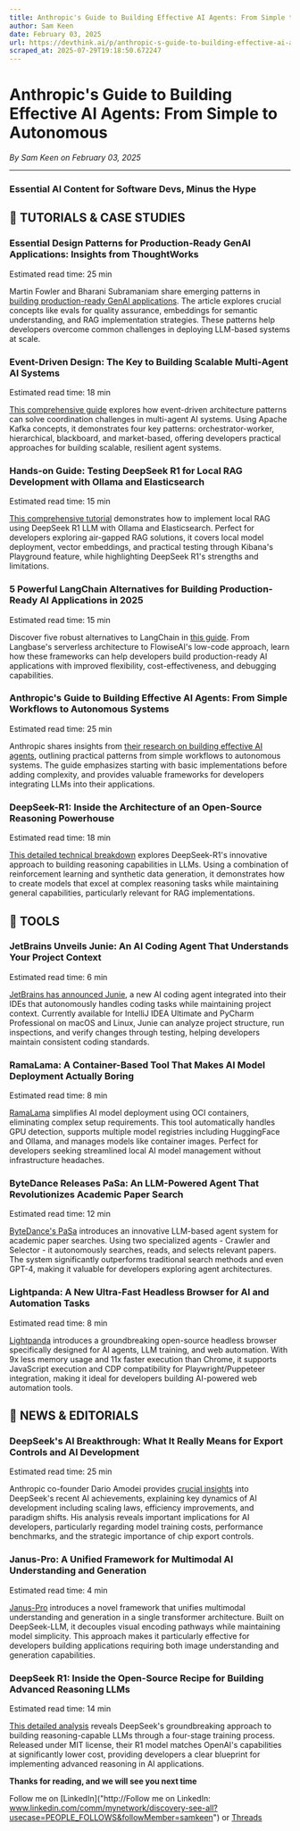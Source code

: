 ```yaml
---
title: Anthropic's Guide to Building Effective AI Agents: From Simple to Autonomous
author: Sam Keen
date: February 03, 2025
url: https://devthink.ai/p/anthropic-s-guide-to-building-effective-ai-agents-from-simple-to-autonomous
scraped_at: 2025-07-29T19:18:50.672247
---
```


# Anthropic's Guide to Building Effective AI Agents: From Simple to Autonomous

*By Sam Keen on February 03, 2025*

---

### **Essential AI Content for Software Devs,** **Minus the Hype**



## 📖 **TUTORIALS & CASE STUDIES**

### **Essential Design Patterns for Production-Ready GenAI Applications: Insights from ThoughtWorks**

Estimated read time: 25 min



Martin Fowler and Bharani Subramaniam share emerging patterns in [building production-ready GenAI applications]("https://martinfowler.com/articles/gen-ai-patterns/"). The article explores crucial concepts like evals for quality assurance, embeddings for semantic understanding, and RAG implementation strategies. These patterns help developers overcome common challenges in deploying LLM-based systems at scale.

### **Event-Driven Design: The Key to Building Scalable Multi-Agent AI Systems**

Estimated read time: 18 min



[This comprehensive guide]("https://www.infoworld.com/article/3808083/a-distributed-state-of-mind-event-driven-multi-agent-systems.html/amp/") explores how event-driven architecture patterns can solve coordination challenges in multi-agent AI systems. Using Apache Kafka concepts, it demonstrates four key patterns: orchestrator-worker, hierarchical, blackboard, and market-based, offering developers practical approaches for building scalable, resilient agent systems.

### **Hands-on Guide: Testing DeepSeek R1 for Local RAG Development with Ollama and Elasticsearch**

Estimated read time: 15 min



[This comprehensive tutorial]("https://www.elastic.co/search-labs/blog/deepseek-rag-ollama-playground") demonstrates how to implement local RAG using DeepSeek R1 LLM with Ollama and Elasticsearch. Perfect for developers exploring air-gapped RAG solutions, it covers local model deployment, vector embeddings, and practical testing through Kibana's Playground feature, while highlighting DeepSeek R1's strengths and limitations.

### **5 Powerful LangChain Alternatives for Building Production-Ready AI Applications in 2025**

Estimated read time: 15 min



Discover five robust alternatives to LangChain in [this guide]("https://www.freecodecamp.org/news/langchain-alternatives-for-building-ai-and-agentic-workflows/"). From Langbase's serverless architecture to FlowiseAI's low-code approach, learn how these frameworks can help developers build production-ready AI applications with improved flexibility, cost-effectiveness, and debugging capabilities.

### **Anthropic's Guide to Building Effective AI Agents: From Simple Workflows to Autonomous Systems**

Estimated read time: 25 min



Anthropic shares insights from [their research on building effective AI agents]("https://www.anthropic.com/research/building-effective-agents"), outlining practical patterns from simple workflows to autonomous systems. The guide emphasizes starting with basic implementations before adding complexity, and provides valuable frameworks for developers integrating LLMs into their applications.

### **DeepSeek-R1: Inside the Architecture of an Open-Source Reasoning Powerhouse**

Estimated read time: 18 min



[This detailed technical breakdown]("https://newsletter.languagemodels.co/p/the-illustrated-deepseek-r1") explores DeepSeek-R1's innovative approach to building reasoning capabilities in LLMs. Using a combination of reinforcement learning and synthetic data generation, it demonstrates how to create models that excel at complex reasoning tasks while maintaining general capabilities, particularly relevant for RAG implementations.

##

## 🧰 **TOOLS**

### **JetBrains Unveils Junie: An AI Coding Agent That Understands Your Project Context**

Estimated read time: 6 min



[JetBrains has announced Junie]("https://www.jetbrains.com/junie"), a new AI coding agent integrated into their IDEs that autonomously handles coding tasks while maintaining project context. Currently available for IntelliJ IDEA Ultimate and PyCharm Professional on macOS and Linux, Junie can analyze project structure, run inspections, and verify changes through testing, helping developers maintain consistent coding standards.

### **RamaLama: A Container-Based Tool That Makes AI Model Deployment Actually Boring**

Estimated read time: 8 min



[RamaLama]("https://github.com/containers/ramalama") simplifies AI model deployment using OCI containers, eliminating complex setup requirements. This tool automatically handles GPU detection, supports multiple model registries including HuggingFace and Ollama, and manages models like container images. Perfect for developers seeking streamlined local AI model management without infrastructure headaches.

### **ByteDance Releases PaSa: An LLM-Powered Agent That Revolutionizes Academic Paper Search**

Estimated read time: 12 min



[ByteDance's PaSa]("https://github.com/bytedance/pasa") introduces an innovative LLM-based agent system for academic paper searches. Using two specialized agents - Crawler and Selector - it autonomously searches, reads, and selects relevant papers. The system significantly outperforms traditional search methods and even GPT-4, making it valuable for developers exploring agent architectures.

### **Lightpanda: A New Ultra-Fast Headless Browser for AI and Automation Tasks**

Estimated read time: 8 min



[Lightpanda]("https://github.com/lightpanda-io/browser") introduces a groundbreaking open-source headless browser specifically designed for AI agents, LLM training, and web automation. With 9x less memory usage and 11x faster execution than Chrome, it supports JavaScript execution and CDP compatibility for Playwright/Puppeteer integration, making it ideal for developers building AI-powered web automation tools.

## 📰 **NEWS & EDITORIALS**

### **DeepSeek's AI Breakthrough: What It Really Means for Export Controls and AI Development**

Estimated read time: 25 min

Anthropic co-founder Dario Amodei provides [crucial insights]("https://darioamodei.com/on-deepseek-and-export-controls") into DeepSeek's recent AI achievements, explaining key dynamics of AI development including scaling laws, efficiency improvements, and paradigm shifts. His analysis reveals important implications for AI developers, particularly regarding model training costs, performance benchmarks, and the strategic importance of chip export controls.

### **Janus-Pro: A Unified Framework for Multimodal AI Understanding and Generation**

Estimated read time: 4 min



[Janus-Pro]("https://huggingface.co/deepseek-ai/Janus-Pro-7B") introduces a novel framework that unifies multimodal understanding and generation in a single transformer architecture. Built on DeepSeek-LLM, it decouples visual encoding pathways while maintaining model simplicity. This approach makes it particularly effective for developers building applications requiring both image understanding and generation capabilities.

### **DeepSeek R1: Inside the Open-Source Recipe for Building Advanced Reasoning LLMs**

Estimated read time: 14 min

[This detailed analysis]("https://www.interconnects.ai/p/deepseek-r1-recipe-for-o1") reveals DeepSeek's groundbreaking approach to building reasoning-capable LLMs through a four-stage training process. Released under MIT license, their R1 model matches OpenAI's capabilities at significantly lower cost, providing developers a clear blueprint for implementing advanced reasoning in AI applications.

**Thanks for reading, and we will see you next time**

Follow me on [LinkedIn]("http://Follow me on LinkedIn: www.linkedin.com/comm/mynetwork/discovery-see-all?usecase=PEOPLE_FOLLOWS&followMember=samkeen") or [Threads](https://www.threads.net/@sam.keen"https://www.threads.net/@sam.keen")
